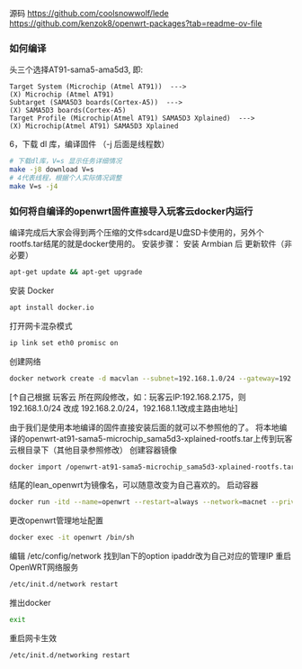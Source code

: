 源码
https://github.com/coolsnowwolf/lede
https://github.com/kenzok8/openwrt-packages?tab=readme-ov-file

### 如何编译
头三个选择AT91-sama5-ama5d3, 即:
```
Target System (Microchip (Atmel AT91))  --->
(X) Microchip (Atmel AT91)
Subtarget (SAMA5D3 boards(Cortex-A5))  --->
(X) SAMA5D3 boards(Cortex-A5)
Target Profile (Microchip(Atmel AT91) SAMA5D3 Xplained)  --->
(X) Microchip(Atmel AT91) SAMA5D3 Xplained  
```

6，下载 dl 库，编译固件 （-j 后面是线程数）
```bash
# 下载dl库，V=s 显示任务详细情况
make -j8 download V=s       
# 4代表线程，根据个人实际情况调整              
make V=s -j4           
```                           


### 如何将自编译的openwrt固件直接导入玩客云docker内运行
编译完成后大家会得到两个压缩的文件sdcard是U盘SD卡使用的，另外个rootfs.tar结尾的就是docker使用的。
安装步骤：
安装 Armbian 后
更新软件（非必要）
```bash
apt-get update && apt-get upgrade
```
安装 Docker
```bash
apt install docker.io
```
打开网卡混杂模式
```bash
ip link set eth0 promisc on
```
创建网络
```bash
docker network create -d macvlan --subnet=192.168.1.0/24 --gateway=192.168.1.1 -o parent=eth0 macnet
```
[↑自己根据 玩客云 所在网段修改，如：玩客云IP:192.168.2.175，则192.168.1.0/24 改成 192.168.2.0/24，192.168.1.1改成主路由地址]

由于我们是使用本地编译的固件直接安装后面的就可以不参照他的了。
将本地编译的openwrt-at91-sama5-microchip_sama5d3-xplained-rootfs.tar上传到玩客云根目录下（其他目录参照修改）
创建容器镜像
```bash
docker import /openwrt-at91-sama5-microchip_sama5d3-xplained-rootfs.tar.gz lean_openwrt
```
结尾的lean_openwrt为镜像名，可以随意改变为自己喜欢的。
启动容器
```bash
docker run -itd --name=openwrt --restart=always --network=macnet --privileged=true lean_openwrt /sbin/init
```
更改openwrt管理地址配置
```bash
docker exec -it openwrt /bin/sh
```
编辑 /etc/config/network
找到lan下的option ipaddr改为自己对应的管理IP
重启OpenWRT网络服务
```bash
/etc/init.d/network restart
```
推出docker
```bash
exit
```
重启网卡生效
```bash
/etc/init.d/networking restart
```
